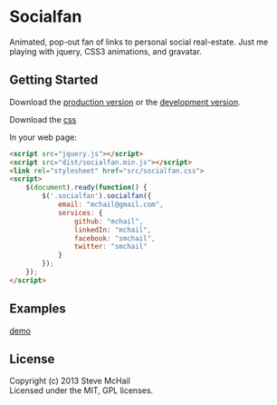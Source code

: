 # Socialfan

Animated, pop-out fan of links to personal social real-estate. Just me playing with jquery, CSS3 animations, and gravatar.

## Getting Started
Download the [production version][min] or the [development version][max].

[min]: https://raw.github.com/mchail/socialfan/master/dist/socialfan.min.js
[max]: https://raw.github.com/mchail/socialfan/master/dist/socialfan.js

Download the [css](https://raw.github.com/mchail/socialfan/master/src/socialfan.css)

In your web page:

```html
<script src="jquery.js"></script>
<script src="dist/socialfan.min.js"></script>
<link rel="stylesheet" href="src/socialfan.css">
<script>
	$(document).ready(function() {
		$('.socialfan').socialfan({
			email: "mchail@gmail.com",
			services: {
				github: "mchail",
				linkedIn: "mchail",
				facebook: "smchail",
				twitter: "smchail"
			}
		});
	});
</script>
```

## Examples
[demo](http://mchail.github.com/socialfan)

## License
Copyright (c) 2013 Steve McHail  
Licensed under the MIT, GPL licenses.
